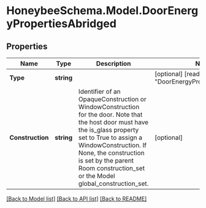 
# HoneybeeSchema.Model.DoorEnergyPropertiesAbridged

## Properties

Name | Type | Description | Notes
------------ | ------------- | ------------- | -------------
**Type** | **string** |  | [optional] [readonly] [default to "DoorEnergyPropertiesAbridged"]
**Construction** | **string** | Identifier of an OpaqueConstruction or WindowConstruction for the door. Note that the host door must have the is_glass property set to True to assign a WindowConstruction. If None, the construction is set by the parent Room construction_set or the Model global_construction_set. | [optional] 

[[Back to Model list]](../README.md#documentation-for-models)
[[Back to API list]](../README.md#documentation-for-api-endpoints)
[[Back to README]](../README.md)

